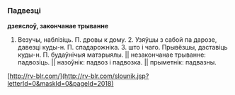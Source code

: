 ### Падвезці
**дзеяслоў, закончанае трыванне**

1. Везучы, наблізіць. П. дровы к дому. 2. Узяўшы з сабой па дарозе, давезці куды-н. П. спадарожніка. З. што і чаго. Прывёзшы, даставіць куды-н. П. будаўнічыя матэрыялы. || незакончанае трыванне: падвозіць. || назоўнік: падвоз і падвозка. || прыметнік: падвазны.

<a rel="author">[http://rv-blr.com/](http://rv-blr.com/slounik.jsp?letterId=0&maskId=0&pageId=2018)</a>
